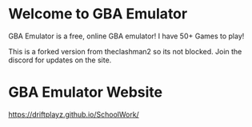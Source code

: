 # Welcome to GBA Emulator

GBA Emulator is a free, online GBA emulator! I have 50+ Games to play!

This is a forked version from theclashman2 so its not blocked. Join the discord for updates on the site.
# GBA Emulator Website

https://driftplayz.github.io/SchoolWork/
